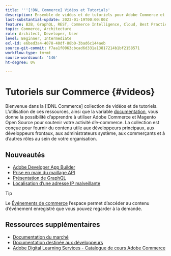```yaml
---
title: '''[!DNL Commerce] Vidéos et Tutorials'
description: Ensemble de vidéos et de tutoriels pour Adobe Commerce et Magento Open Source
last-substantial-update: 2023-01-19T00:00:00Z
feature: B2B, GraphQL, REST, Commerce Intelligence, Cloud, Best Practices, API Mesh, App Builder
topic: Commerce, Architecture
role: Architect, Developer, User
level: Beginner, Intermediate
exl-id: e6bed3a4-4078-40df-88b0-3bad6c144aeb
source-git-commit: f7aa1f0063cbcad6d331a13817214b1bf2158571
workflow-type: tm+mt
source-wordcount: '146'
ht-degree: 0%

---
```


# Tutoriels sur Commerce {#videos}

Bienvenue dans la [!DNL Commerce] collection de vidéos et de tutoriels. L’utilisation de ces ressources, ainsi que la variable [documentation](https://experienceleague.adobe.com/docs/commerce.html), vous donne la possibilité d’apprendre à utiliser Adobe Commerce et Magento Open Source pour soutenir votre activité d’e-commerce. La collection est conçue pour fournir du contenu utile aux développeurs principaux, aux développeurs frontaux, aux administrateurs système, aux commerçants et à d’autres rôles au sein de votre organisation.

<div id="whats-new-section">

## Nouveautés

- [Adobe Developer App Builder](../app-builder/introduction-to-app-builder.md)
- [Prise en main du maillage API](../api-mesh/getting-started-api-mesh.md)
- [Présentation de GraphQL](../graphql-rest/intro-graphql.md)
- [Localisation d’une adresse IP malveillante](../new-relic/malicious-ip.md)

</div>
<div id="recs-overview-body-1"></div>
<div id="recs-overview-body-2"></div>
<div id="recs-overview-body-3"></div>
<div id="recs-overview-body-4"></div>
<div id="recs-overview-body-5"></div>
<div id="recs-overview-body-6"></div>

>[!TIP]
>
>Le [Événements de commerce](https://experienceleague.adobe.com/docs/commerce-events/events/overview.html) l’espace permet d’accéder au contenu d’événement enregistré que vous pouvez regarder à la demande.

## Ressources supplémentaires

- [Documentation du marché](https://experienceleague.adobe.com/docs/commerce-admin/user-guides/home.html)
- [Documentation destinée aux développeurs](https://developer.adobe.com/commerce)
- [Adobe Digital Learning Services - Catalogue de cours Adobe Commerce](https://learning.adobe.com/catalog.html?solution=Adobe%20Commerce)
